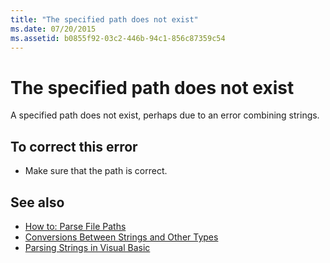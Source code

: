 ```yaml
---
title: "The specified path does not exist"
ms.date: 07/20/2015
ms.assetid: b0855f92-03c2-446b-94c1-856c87359c54
---
```

# The specified path does not exist
A specified path does not exist, perhaps due to an error combining strings.  
  
## To correct this error  
  
- Make sure that the path is correct.  
  
## See also

- [How to: Parse File Paths](../../visual-basic/developing-apps/programming/drives-directories-files/how-to-parse-file-paths.md)
- [Conversions Between Strings and Other Types](../../visual-basic/programming-guide/language-features/data-types/conversions-between-strings-and-other-types.md)
- [Parsing Strings in Visual Basic](https://docs.microsoft.com/previous-versions/visualstudio/visual-studio-2010/ms235224(v=vs.100))
